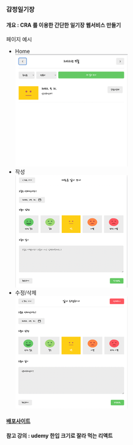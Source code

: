 ### 감정일기장

#### 개요 : CRA 를 이용한 간단한 일기장 웹서비스 만들기

페이지 예시

- Home
  <br>
  <img alt="img.png" height="300" src="public/assets/img.png" width="300"/>
- 작성
  <br>
  <img alt="img_1.png" height="300" src="public/assets/img_1.png" width="300"/>
- 수정/삭제
  <br>
  <img alt="img_2.png" height="300" src="public/assets/img_2.png" width="300"/>

#### [배포사이트](https://bangdler-diary.web.app/)

#### 참고 강의 : udemy 한입 크기로 잘라 먹는 리액트
